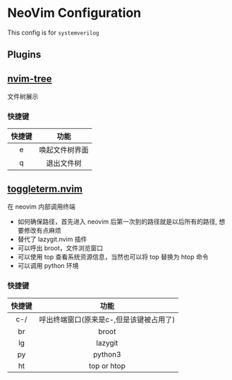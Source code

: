 # NeoVim Configuration
This config is for `systemverilog`

## Plugins

## [nvim-tree](https://github.com/nvim-tree/nvim-tree.lua)
文件树展示
### 快捷键
|快捷键|功能|
|:-:|:-:|
|<leader>e|唤起文件树界面|
|q|退出文件树|

## [toggleterm.nvim](https://github.com/akinsho/toggleterm.nvim)
在 neovim 内部调用终端
- 如何确保路径，首先进入 neovim 后第一次到的路径就是以后所有的路径, 想要修改有点麻烦
- 替代了 lazygit.nvim 插件
- 可以呼出 broot，文件浏览窗口
- 可以使用 top 查看系统资源信息，当然也可以将 top 替换为 htop 命令
- 可以调用 python 环境
### 快捷键
|快捷键|功能|
|:-:|:-:|
|c-/|呼出终端窗口(原来是c-\,但是该键被占用了)|
|<leader>br|broot|
|<leader>lg|lazygit|
|<leader>py|python3|
|<leader>ht|top or htop|

